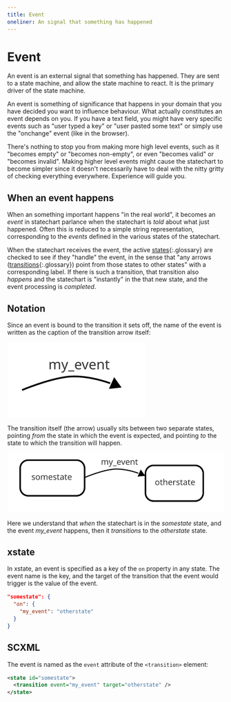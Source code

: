 ```yaml
---
title: Event
oneliner: An signal that something has happened
---
```


# Event

An event is an external signal that something has happened.  They are sent to a state machine, and allow the state machine to react.  It is the primary driver of the state machine.

An event is something of significance that happens in your domain that you have decided you want to influence behaviour.  What actually constitutes an event depends on you.  If you have a text field, you might have very specific events such as "user typed a key" or "user pasted some text" or simply use the "onchange" event (like in the browser).

There's nothing to stop you from making more high level events, such as it "becomes empty" or "becomes non-empty", or even "becomes valid" or "becomes invalid".  Making higher level events might cause the statechart to become simpler since it doesn't necessarily have to deal with the nitty gritty of checking everything everywhere.  Experience will guide you.

## When an event happens

When an something important happens "in the real world", it becomes an _event_ in statechart parlance when the statechart is _told_ about what just happened. Often this is reduced to a simple string representation, corresponding to the _events_ defined in the various states of the statechart.

When the statechart receives the event, the active [states](state.html){:.glossary} are checked to see if they "handle" the event, in the sense that "any arrows ([transitions](transition.html){:.glossary}) point from those states to other states" with a corresponding label.  If there is such a transition, that transition also _happens_ and the statechart is "instantly" in the that new state, and the event processing is _completed_.

## Notation

Since an event is bound to the transition it sets off, the name of the event is written as the caption of the transition arrow itself:

![A depiction of the _my_event_ event](event-arrow.svg)

The transition itself (the arrow) usually sits between two separate states, pointing _from_ the state in which the event is expected, and pointing _to_ the state to which the transition will happen.

![A depiction of the _my_event_ event transitioning from somestate to othersate](event.svg)

Here we understand that _when_ the statechart is in the _somestate_ state, and the event _my_event_ happens, then it _transitions_ to the _otherstate_ state.

## xstate

In xstate, an event is specified as a key of the `on` property in any state.  The event name is the key, and the target of the transition that the event would trigger is the value of the event.

```json
"somestate": { 
  "on": {
    "my_event": "otherstate"
  }
}
```

## SCXML

The event is named as the `event` attribute of the `<transition>` element:

```xml
<state id="somestate">
  <transition event="my_event" target="otherstate" />
</state>
```

